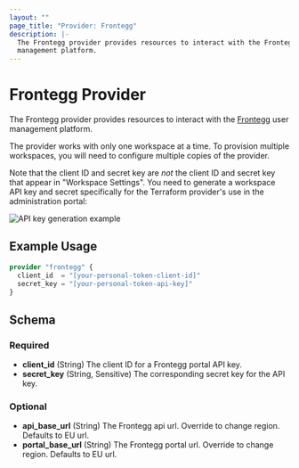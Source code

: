 ```yaml
---
layout: ""
page_title: "Provider: Frontegg"
description: |-
  The Frontegg provider provides resources to interact with the Frontegg user
  management platform.
---
```


# Frontegg Provider

The Frontegg provider provides resources to interact with the [Frontegg] user
management platform.

The provider works with only one workspace at a time. To provision multiple
workspaces, you will need to configure multiple copies of the provider.

Note that the client ID and secret key are *not* the client ID and secret key
that appear in "Workspace Settings". You need to generate a workspace API key
and secret specifically for the Terraform provider's use in the administration
portal:

![API key generation example](https://user-images.githubusercontent.com/882976/132739276-bc72aa75-8c30-452c-b929-85a8d7ffa4d0.png)

## Example Usage

```terraform
provider "frontegg" {
  client_id  = "[your-personal-token-client-id]"
  secret_key = "[your-personal-token-api-key]"
}
```

<!-- schema generated by tfplugindocs -->
## Schema

### Required

- **client_id** (String) The client ID for a Frontegg portal API key.
- **secret_key** (String, Sensitive) The corresponding secret key for the API key.

### Optional

- **api_base_url** (String) The Frontegg api url. Override to change region. Defaults to EU url.
- **portal_base_url** (String) The Frontegg portal url. Override to change region. Defaults to EU url.

[Frontegg]: https://frontegg.com
